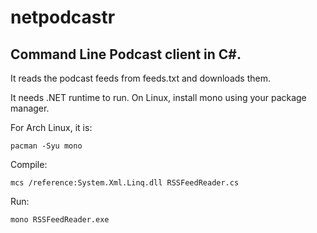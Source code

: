 netpodcastr
===========

Command Line Podcast client in C#.
----------------------------------

It reads the podcast feeds from feeds.txt and downloads them.  

It needs .NET runtime to run.
On Linux, install mono using your package manager.  

For Arch Linux, it is:  

```
pacman -Syu mono  
```

Compile:  
```
mcs /reference:System.Xml.Linq.dll RSSFeedReader.cs
```
Run:  
```
mono RSSFeedReader.exe 
```
